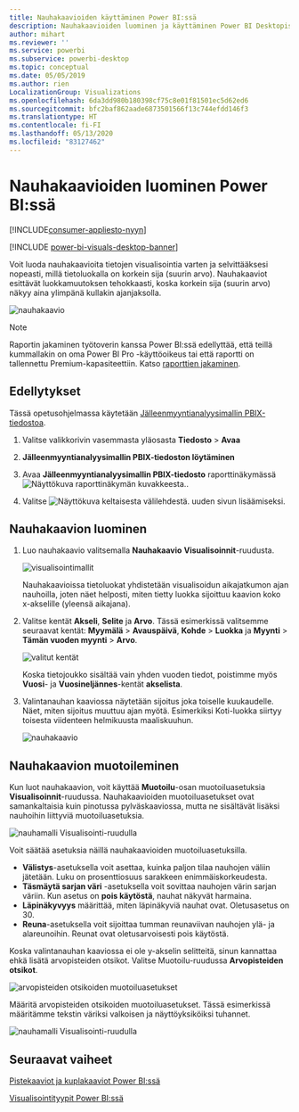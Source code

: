 ```yaml
---
title: Nauhakaavioiden käyttäminen Power BI:ssä
description: Nauhakaavioiden luominen ja käyttäminen Power BI Desktopissa
author: mihart
ms.reviewer: ''
ms.service: powerbi
ms.subservice: powerbi-desktop
ms.topic: conceptual
ms.date: 05/05/2019
ms.author: rien
LocalizationGroup: Visualizations
ms.openlocfilehash: 6da3dd980b180398cf75c8e01f81501ec5d62ed6
ms.sourcegitcommit: bfc2baf862aade6873501566f13c744efdd146f3
ms.translationtype: HT
ms.contentlocale: fi-FI
ms.lasthandoff: 05/13/2020
ms.locfileid: "83127462"
---
```

# <a name="create-ribbon-charts-in-power-bi"></a>Nauhakaavioiden luominen Power BI:ssä

[!INCLUDE[consumer-appliesto-nyyn](../includes/consumer-appliesto-nyyn.md)]    

[!INCLUDE [power-bi-visuals-desktop-banner](../includes/power-bi-visuals-desktop-banner.md)]

Voit luoda nauhakaavioita tietojen visualisointia varten ja selvittääksesi nopeasti, millä tietoluokalla on korkein sija (suurin arvo). Nauhakaaviot esittävät luokkamuutoksen tehokkaasti, koska korkein sija (suurin arvo) näkyy aina ylimpänä kullakin ajanjaksolla. 

![nauhakaavio](media/desktop-ribbon-charts/ribbon-charts-01.png)

> [!NOTE]
> Raportin jakaminen työtoverin kanssa Power BI:ssä edellyttää, että teillä kummallakin on oma Power BI Pro -käyttöoikeus tai että raportti on tallennettu Premium-kapasiteettiin. Katso [raporttien jakaminen](../collaborate-share/service-share-reports.md).

## <a name="prerequisites"></a>Edellytykset

Tässä opetusohjelmassa käytetään [Jälleenmyyntianalyysimallin PBIX-tiedostoa](https://download.microsoft.com/download/9/6/D/96DDC2FF-2568-491D-AAFA-AFDD6F763AE3/Retail%20Analysis%20Sample%20PBIX.pbix).

1. Valitse valikkorivin vasemmasta yläosasta **Tiedosto** > **Avaa**
   
2. **Jälleenmyyntianalyysimallin PBIX-tiedoston löytäminen**

1. Avaa **Jälleenmyyntianalyysimallin PBIX-tiedosto** raporttinäkymässä ![Näyttökuva raporttinäkymän kuvakkeesta.](media/power-bi-visualization-kpi/power-bi-report-view.png).

1. Valitse ![Näyttökuva keltaisesta välilehdestä.](media/power-bi-visualization-kpi/power-bi-yellow-tab.png) uuden sivun lisäämiseksi.

## <a name="create-a-ribbon-chart"></a>Nauhakaavion luominen

1. Luo nauhakaavio valitsemalla **Nauhakaavio** **Visualisoinnit**-ruudusta.

    ![visualisointimallit](media/desktop-ribbon-charts/power-bi-template.png)

    Nauhakaavioissa tietoluokat yhdistetään visualisoidun aikajatkumon ajan nauhoilla, joten näet helposti, miten tietty luokka sijoittuu kaavion koko x-akselille (yleensä aikajana).

2. Valitse kentät **Akseli**, **Selite** ja **Arvo**.  Tässä esimerkissä valitsemme seuraavat kentät: **Myymälä** > **Avauspäivä**, **Kohde** > **Luokka** ja **Myynti** > **Tämän vuoden myynti** > **Arvo**.  

    ![valitut kentät](media/desktop-ribbon-charts/power-bi-ribbon-values.png)

    Koska tietojoukko sisältää vain yhden vuoden tiedot, poistimme myös **Vuosi**- ja **Vuosineljännes**-kentät **akselista**.

3. Valintanauhan kaaviossa näytetään sijoitus joka toiselle kuukaudelle. Näet, miten sijoitus muuttuu ajan myötä. Esimerkiksi Koti-luokka siirtyy toisesta viidenteen helmikuusta maaliskuuhun.

    ![nauhakaavio](media/desktop-ribbon-charts/power-bi-ribbon.png)

## <a name="format-a-ribbon-chart"></a>Nauhakaavion muotoileminen
Kun luot nauhakaavion, voit käyttää **Muotoilu**-osan muotoiluasetuksia **Visualisoinnit**-ruudussa. Nauhakaavioiden muotoiluasetukset ovat samankaltaisia kuin pinotussa pylväskaaviossa, mutta ne sisältävät lisäksi nauhoihin liittyviä muotoiluasetuksia.

![nauhamalli Visualisointi-ruudulla](media/desktop-ribbon-charts/power-bi-format-ribbon.png)

Voit säätää asetuksia näillä nauhakaavioiden muotoiluasetuksilla.

* **Välistys**-asetuksella voit asettaa, kuinka paljon tilaa nauhojen väliin jätetään. Luku on prosenttiosuus sarakkeen enimmäiskorkeudesta.
* **Täsmäytä sarjan väri** -asetuksella voit sovittaa nauhojen värin sarjan väriin. Kun asetus on **pois käytöstä**, nauhat näkyvät harmaina.
* **Läpinäkyvyys** määrittää, miten läpinäkyviä nauhat ovat. Oletusasetus on 30.
* **Reuna**-asetuksella voit sijoittaa tumman reunaviivan nauhojen ylä- ja alareunoihin. Reunat ovat oletusarvoisesti pois käytöstä.

Koska valintanauhan kaaviossa ei ole y-akselin selitteitä, sinun kannattaa ehkä lisätä arvopisteiden otsikot. Valitse Muotoilu-ruudussa **Arvopisteiden otsikot**. 

![arvopisteiden otsikoiden muotoiluasetukset](media/desktop-ribbon-charts/power-bi-labels.png)

Määritä arvopisteiden otsikoiden muotoiluasetukset. Tässä esimerkissä määritämme tekstin väriksi valkoisen ja näyttöyksiköiksi tuhannet.

![nauhamalli Visualisointi-ruudulla](media/desktop-ribbon-charts/power-bi-data-labels.png)

## <a name="next-steps"></a>Seuraavat vaiheet

[Pistekaaviot ja kuplakaaviot Power BI:ssä](power-bi-visualization-scatter.md)

[Visualisointityypit Power BI:ssä](power-bi-visualization-types-for-reports-and-q-and-a.md)
